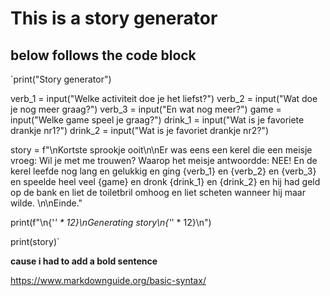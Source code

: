 
# This is a story generator

## below follows the code block

`print("Story generator")

verb_1 = input("Welke activiteit doe je het liefst?")
verb_2 = input("Wat doe je nog meer graag?")
verb_3 = input("En wat nog meer?")
game = input("Welke game speel je graag?")
drink_1 = input("Wat is je favoriete drankje nr1?")
drink_2 = input("Wat is je favoriet drankje nr2?")

story = f"\nKortste sprookje ooit\n\nEr was eens een kerel die een meisje vroeg: Wil je met me trouwen? Waarop het meisje antwoordde: NEE! En de kerel leefde nog lang en gelukkig en ging {verb_1} en {verb_2} en {verb_3} en speelde heel veel {game} en dronk {drink_1} en {drink_2} en hij had geld op de bank en liet de toiletbril omhoog en liet scheten wanneer hij maar wilde. \n\nEinde."

print(f"\n{'*' * 12}\nGenerating story\n{'*' * 12}\n")

print(story)`

**cause i had to add a bold sentence**

https://www.markdownguide.org/basic-syntax/